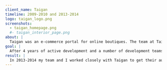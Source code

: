 ```yaml
---
client_name: Taigan
timeline: 2009-2010 and 2013-2014
logo: taigan_logo.png
screenshots:
  - taigan_homepage.png
  #- taigan_interior_page.png
about: |
  Taigan was an e-commerce portal for online boutiques. The team at Taigan scoured the globe in search of the most talented designers and unique products to bring customers the most comprehensive collection of extraordinary shops, passionate purveyors, and wonderful things. Their collection featured distinguished wineries, luxury boutiques, emerging designers, artisanal food purveyors, unique children’s wear and more.
goal: |
  After 4 years of active development and a number of development teams (including myself in 2009/10), Taigan's ecommerce platform was suffering from performance and security issues. We were brought in to repair their test suite and get them onto the latest versions of Ruby and Rails.
result: |
  In 2013-2014 my team and I worked closely with Taigan to get their automated test suite running again, and then to upgrade their codebase from ruby 1.8 to ruby 1.9, and then from Rails 2.3 to Rails 3.2. We also helped Taigan interview their maintenance development team and subsequently worked with them as technical advisors. In previous projects (2009-2010) we implemented an updated shopping cart system and Taigan Gold, their premium membership service.
---
```


